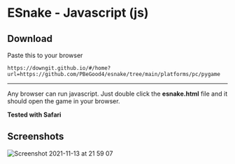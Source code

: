 # ESnake - Javascript (js)

## Download

Paste this to your browser
```
https://downgit.github.io/#/home?url=https://github.com/PBeGood4/esnake/tree/main/platforms/pc/pygame
```

___

Any browser can run javascript. Just double click the **esnake.html** file and it should open the game in your browser.

**Tested with Safari**

## Screenshots


![Screenshot 2021-11-13 at 21 59 07](https://user-images.githubusercontent.com/82064173/141660191-cf362aba-4455-47ae-9abf-ae3e47307428.jpg)
